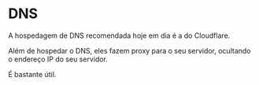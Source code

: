 # DNS

A hospedagem de DNS recomendada hoje em dia é a do Cloudflare.

Além de hospedar o DNS, eles fazem proxy para o seu servidor, ocultando o endereço IP do seu servidor.

É bastante útil.
